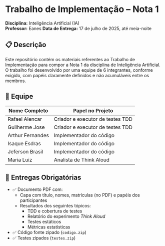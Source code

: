 # Trabalho de Implementação – Nota 1  
**Disciplina:** Inteligência Artificial (IA)  
**Professor:** Eanes
**Data de Entrega:** 17 de julho de 2025, até meia-noite  

## 📋 Descrição

Este repositório contém os materiais referentes ao Trabalho de Implementação para compor a Nota 1 da disciplina de Inteligência Artificial. O trabalho foi desenvolvido por uma equipe de 6 integrantes, conforme exigido, com papéis claramente definidos e não acumuláveis entre os membros.

## 👥 Equipe

| Nome Completo         | Papel no Projeto                     |
|-----------------------|--------------------------------------|
| Rafael Alencar        | Criador e executor de testes TDD     |
| Guilherme Jose        | Criador e executor de testes TDD     |
| Arthur Fernandes      | Implementador do código              |
| Isaque Esdras         | Implementador do código              |
| Jeferson Brasil       | Implementador do código              |
| Maria Luiz            | Analista de Think Aloud              |

## 📄 Entregas Obrigatórias

- ✅ Documento PDF com:
  - Capa com título, nomes, matrículas (no PDF) e papéis dos participantes
  - Resultados dos seguintes tópicos:
    - TDD e cobertura de testes
    - Relatório do experimento *Think Aloud*
    - Testes estáticos
    - Métricas estatísticas
- ✅ Código fonte zipado (`codigo.zip`)
- ✅ Testes zipados (`testes.zip`)
